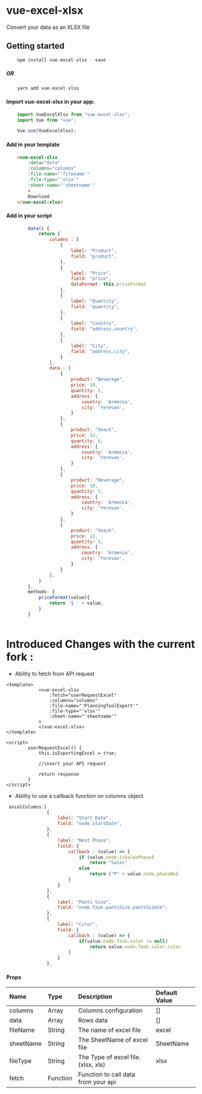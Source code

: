 # vue-excel-xlsx

Convert your data as an XLSX file

## Getting started

``` javascript
    npm install vue-excel-xlsx --save
```

##### OR

``` javascript
    yarn add vue-excel-xlsx
```

#### Import vue-excel-xlsx in your app:

``` javascript
    import VueExcelXlsx from "vue-excel-xlsx";
    import Vue from "vue";

    Vue.use(VueExcelXlsx);
```

#### Add in your template
``` html
    <vue-excel-xlsx
        :data="data"
        :columns="columns"
        :file-name="'filename'"
        :file-type="'xlsx'"
        :sheet-name="'sheetname'"
        >
        Download
    </vue-excel-xlsx>
```

#### Add in your script
``` javascript
        data() {
            return {
                columns : [
                    {
                        label: "Product",
                        field: "product",
                    },
                    {
                        label: "Price",
                        field: "price",
                        dataFormat: this.priceFormat
                    },
                    {
                        label: "Quantity",
                        field: "quantity",
                    },
                    {
                        label: "Country",
                        field: "address.country",
                    },
                    {
                        label: "City",
                        field: "address.city",
                    }
                ],
                data : [
                    {
                        product: "Beverage",
                        price: 10,
                        quantity: 2,
                        address: {
                            country: 'Armenia',
                            city: 'Yerevan',
                        }
                    },
                    {
                        product: "Snack",
                        price: 12,
                        quantity: 6,
                        address: {
                            country: 'Armenia',
                            city: 'Yerevan',
                        }
                    },
                    {
                        product: "Beverage",
                        price: 10,
                        quantity: 5,
                        address: {
                            country: 'Armenia',
                            city: 'Yerevan',
                        }
                    },
                    {
                        product: "Snack",
                        price: 12,
                        quantity: 3,
                        address: {
                            country: 'Armenia',
                            city: 'Yerevan',
                        }
                    }
                ],
            }
        },
        methods: {
            priceFormat(value){
                return '$ ' + value;
            }
        }
        
```
# Introduced Changes with the current fork :
 - Ability to fetch from API request

```
<template>
            <vue-excel-xlsx
                :fetch="userRequestExcel"
                :columns="columns"
                :file-name="'PlanningToolExport'"
                :file-type="'xlsx'"
                :sheet-name="'sheetname'"
            >
            </vue-excel-xlsx>
</template>

<script>
        userRequestExcel() {
            this.isExportingExcel = true;
            
            //insert your API request
            
            return response
        }
</script>
```
 - Ability to use a callback function on columns object.
 
 ```javascript
  excelColumns:[
                {
                    label: "Start Date",
                    field: "node.startDate",
                },
                {
                    label: "Next Phase",
                    field: {
                        callback : (value) => {
                            if (value.node.isSalesPhase)
                                return "Sales"
                            else    
                                return ("P" + value.node.phaseNo)
                        }
                    }
                },
                {
                    label: "Pants Size",
                    field: "node.Task.pantsSize.pantsSizeCm",
                },
                {
                    label: "Color",
                    field: {
                        callback : (value) => {
                            if(value.node.Task.color != null)
                                return value.node.Task.color.color
                        }
                    }
                },
 ```

#### Props

| Name      | Type  | Description | Default Value|
| :------------ |:--------------- | :-----|:-----|
| columns       | Array           | Columns configuration |[] |
| data          | Array           | Rows data   |[]   |
| fileName      | String          | The name of excel file    |excel |
| sheetName     | String          | The SheetName of excel file    |SheetName    |
| fileType      | String          | The Type of excel file. (xlsx, xls)     |xlsx    |
| fetch         | Function        | Function to call data from your api     |   |
